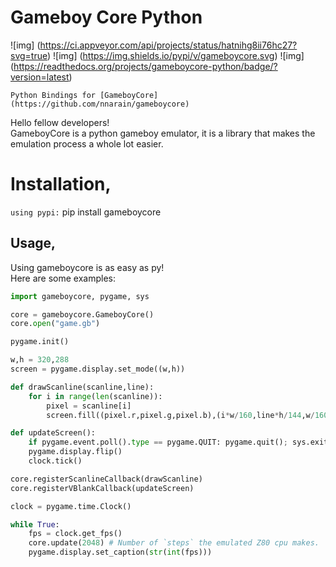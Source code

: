 Gameboy Core Python
===================

![img] (https://ci.appveyor.com/api/projects/status/hatnihg8ii76hc27?svg=true)
![img] (https://img.shields.io/pypi/v/gameboycore.svg)
![img] (https://readthedocs.org/projects/gameboycore-python/badge/?version=latest)

`Python Bindings for [GameboyCore] (https://github.com/nnarain/gameboycore)`

Hello fellow developers!  
GameboyCore is a python gameboy emulator, it is a library that makes the emulation process a whole lot easier.



# Installation,

`using pypi:`
    pip install gameboycore

Usage,
------

Using gameboycore is as easy as py!  
Here are some examples:

```python
import gameboycore, pygame, sys

core = gameboycore.GameboyCore()
core.open("game.gb")

pygame.init()

w,h = 320,288
screen = pygame.display.set_mode((w,h))

def drawScanline(scanline,line):
    for i in range(len(scanline)):
        pixel = scanline[i]
        screen.fill((pixel.r,pixel.g,pixel.b),(i*w/160,line*h/144,w/160,h/144))

def updateScreen():
    if pygame.event.poll().type == pygame.QUIT: pygame.quit(); sys.exit()
    pygame.display.flip()
    clock.tick()

core.registerScanlineCallback(drawScanline)
core.registerVBlankCallback(updateScreen)

clock = pygame.time.Clock()

while True:
    fps = clock.get_fps()
    core.update(2048) # Number of `steps` the emulated Z80 cpu makes.
    pygame.display.set_caption(str(int(fps)))
```
